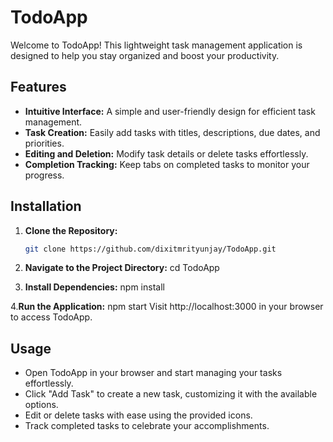 # TodoApp

Welcome to TodoApp! This lightweight task management application is designed to help you stay organized and boost your productivity.

## Features
- **Intuitive Interface:** A simple and user-friendly design for efficient task management.
- **Task Creation:** Easily add tasks with titles, descriptions, due dates, and priorities.
- **Editing and Deletion:** Modify task details or delete tasks effortlessly.
- **Completion Tracking:** Keep tabs on completed tasks to monitor your progress.

## Installation
1. **Clone the Repository:**
   ```bash
   git clone https://github.com/dixitmrityunjay/TodoApp.git

2. **Navigate to the Project Directory:**
      cd TodoApp


3. **Install Dependencies:**
   npm install
   
4.**Run the Application:**
      npm start
Visit http://localhost:3000 in your browser to access TodoApp.

## Usage

- Open TodoApp in your browser and start managing your tasks effortlessly.
- Click "Add Task" to create a new task, customizing it with the available options.
- Edit or delete tasks with ease using the provided icons.
- Track completed tasks to celebrate your accomplishments.
